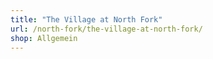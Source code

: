 ```yaml
---
title: "The Village at North Fork"
url: /north-fork/the-village-at-north-fork/
shop: Allgemein
---
```

